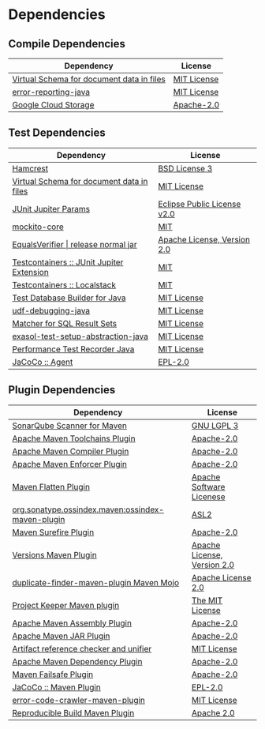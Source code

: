 <!-- @formatter:off -->
# Dependencies

## Compile Dependencies

| Dependency                                     | License          |
| ---------------------------------------------- | ---------------- |
| [Virtual Schema for document data in files][0] | [MIT License][1] |
| [error-reporting-java][2]                      | [MIT License][3] |
| [Google Cloud Storage][4]                      | [Apache-2.0][5]  |

## Test Dependencies

| Dependency                                      | License                          |
| ----------------------------------------------- | -------------------------------- |
| [Hamcrest][6]                                   | [BSD License 3][7]               |
| [Virtual Schema for document data in files][0]  | [MIT License][1]                 |
| [JUnit Jupiter Params][8]                       | [Eclipse Public License v2.0][9] |
| [mockito-core][10]                              | [MIT][11]                        |
| [EqualsVerifier \| release normal jar][12]      | [Apache License, Version 2.0][5] |
| [Testcontainers :: JUnit Jupiter Extension][13] | [MIT][14]                        |
| [Testcontainers :: Localstack][13]              | [MIT][14]                        |
| [Test Database Builder for Java][15]            | [MIT License][16]                |
| [udf-debugging-java][17]                        | [MIT License][18]                |
| [Matcher for SQL Result Sets][19]               | [MIT License][20]                |
| [exasol-test-setup-abstraction-java][21]        | [MIT License][22]                |
| [Performance Test Recorder Java][23]            | [MIT License][24]                |
| [JaCoCo :: Agent][25]                           | [EPL-2.0][26]                    |

## Plugin Dependencies

| Dependency                                              | License                          |
| ------------------------------------------------------- | -------------------------------- |
| [SonarQube Scanner for Maven][27]                       | [GNU LGPL 3][28]                 |
| [Apache Maven Toolchains Plugin][29]                    | [Apache-2.0][5]                  |
| [Apache Maven Compiler Plugin][30]                      | [Apache-2.0][5]                  |
| [Apache Maven Enforcer Plugin][31]                      | [Apache-2.0][5]                  |
| [Maven Flatten Plugin][32]                              | [Apache Software Licenese][5]    |
| [org.sonatype.ossindex.maven:ossindex-maven-plugin][33] | [ASL2][34]                       |
| [Maven Surefire Plugin][35]                             | [Apache-2.0][5]                  |
| [Versions Maven Plugin][36]                             | [Apache License, Version 2.0][5] |
| [duplicate-finder-maven-plugin Maven Mojo][37]          | [Apache License 2.0][38]         |
| [Project Keeper Maven plugin][39]                       | [The MIT License][40]            |
| [Apache Maven Assembly Plugin][41]                      | [Apache-2.0][5]                  |
| [Apache Maven JAR Plugin][42]                           | [Apache-2.0][5]                  |
| [Artifact reference checker and unifier][43]            | [MIT License][44]                |
| [Apache Maven Dependency Plugin][45]                    | [Apache-2.0][5]                  |
| [Maven Failsafe Plugin][46]                             | [Apache-2.0][5]                  |
| [JaCoCo :: Maven Plugin][47]                            | [EPL-2.0][26]                    |
| [error-code-crawler-maven-plugin][48]                   | [MIT License][49]                |
| [Reproducible Build Maven Plugin][50]                   | [Apache 2.0][34]                 |

[0]: https://github.com/exasol/virtual-schema-common-document-files/
[1]: https://github.com/exasol/virtual-schema-common-document-files/blob/main/LICENSE
[2]: https://github.com/exasol/error-reporting-java/
[3]: https://github.com/exasol/error-reporting-java/blob/main/LICENSE
[4]: https://github.com/googleapis/java-storage
[5]: https://www.apache.org/licenses/LICENSE-2.0.txt
[6]: http://hamcrest.org/JavaHamcrest/
[7]: http://opensource.org/licenses/BSD-3-Clause
[8]: https://junit.org/junit5/
[9]: https://www.eclipse.org/legal/epl-v20.html
[10]: https://github.com/mockito/mockito
[11]: https://opensource.org/licenses/MIT
[12]: https://www.jqno.nl/equalsverifier
[13]: https://java.testcontainers.org
[14]: http://opensource.org/licenses/MIT
[15]: https://github.com/exasol/test-db-builder-java/
[16]: https://github.com/exasol/test-db-builder-java/blob/main/LICENSE
[17]: https://github.com/exasol/udf-debugging-java/
[18]: https://github.com/exasol/udf-debugging-java/blob/main/LICENSE
[19]: https://github.com/exasol/hamcrest-resultset-matcher/
[20]: https://github.com/exasol/hamcrest-resultset-matcher/blob/main/LICENSE
[21]: https://github.com/exasol/exasol-test-setup-abstraction-java/
[22]: https://github.com/exasol/exasol-test-setup-abstraction-java/blob/main/LICENSE
[23]: https://github.com/exasol/performance-test-recorder-java/
[24]: https://github.com/exasol/performance-test-recorder-java/blob/main/LICENSE
[25]: https://www.eclemma.org/jacoco/index.html
[26]: https://www.eclipse.org/legal/epl-2.0/
[27]: http://sonarsource.github.io/sonar-scanner-maven/
[28]: http://www.gnu.org/licenses/lgpl.txt
[29]: https://maven.apache.org/plugins/maven-toolchains-plugin/
[30]: https://maven.apache.org/plugins/maven-compiler-plugin/
[31]: https://maven.apache.org/enforcer/maven-enforcer-plugin/
[32]: https://www.mojohaus.org/flatten-maven-plugin/
[33]: https://sonatype.github.io/ossindex-maven/maven-plugin/
[34]: http://www.apache.org/licenses/LICENSE-2.0.txt
[35]: https://maven.apache.org/surefire/maven-surefire-plugin/
[36]: https://www.mojohaus.org/versions/versions-maven-plugin/
[37]: https://basepom.github.io/duplicate-finder-maven-plugin
[38]: http://www.apache.org/licenses/LICENSE-2.0.html
[39]: https://github.com/exasol/project-keeper/
[40]: https://github.com/exasol/project-keeper/blob/main/LICENSE
[41]: https://maven.apache.org/plugins/maven-assembly-plugin/
[42]: https://maven.apache.org/plugins/maven-jar-plugin/
[43]: https://github.com/exasol/artifact-reference-checker-maven-plugin/
[44]: https://github.com/exasol/artifact-reference-checker-maven-plugin/blob/main/LICENSE
[45]: https://maven.apache.org/plugins/maven-dependency-plugin/
[46]: https://maven.apache.org/surefire/maven-failsafe-plugin/
[47]: https://www.jacoco.org/jacoco/trunk/doc/maven.html
[48]: https://github.com/exasol/error-code-crawler-maven-plugin/
[49]: https://github.com/exasol/error-code-crawler-maven-plugin/blob/main/LICENSE
[50]: http://zlika.github.io/reproducible-build-maven-plugin

